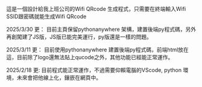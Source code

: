 這是一個設計給我上班公司的Wifi QRcode 生成程式，只需要在終端輸入Wifi SSID跟密碼就能生成Wifi QRcode

2025/3/30 更：
目前主頁保留pythonanywhere 架構，建置後端py程式碼，另外再創闖建了JS版，JS版已能完美運行，py版還是一樣的問題。

2025/3/11 更：
目前使用pythonanywhere 建置後端py程式碼，前端html放在這，目前除了logo還無法貼上qucode之外，其他功能已經能正常運作。

2025/2/18 更:
目前程式能正常運作，不過需要仰賴電腦的VScode, python 環境，未來會把他線上化，鑲嵌在網頁中。
